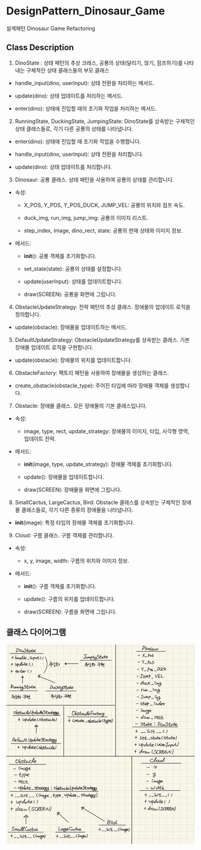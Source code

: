 # DesignPattern_Dinosaur_Game
설계패턴 Dinosaur Game Refactoring

## Class Description
1. DinoState : 상태 패턴의 추상 크래스, 공룡의 상태(달리기, 앉기, 점프하기)를 나타내는 구체적인 상태 클래스들의 부모 클래스
- handle_input(dino, userInput): 상태 전환을 처리하는 메서드.

- update(dino): 상태 업데이트를 처리하는 메서드.

- enter(dino): 상태에 진입할 때의 초기화 작업을 처리하는 메서드.

2. RunningState, DuckingState, JumpingState: DinoState를 상속받는 구체적인 상태 클래스들로, 각기 다른 공룡의 상태를 나타냅니다.

- enter(dino): 상태에 진입할 때 초기화 작업을 수행합니다.

- handle_input(dino, userInput): 상태 전환을 처리합니다.

- update(dino): 상태 업데이트를 처리합니다.

3. Dinosaur: 공룡 클래스. 상태 패턴을 사용하여 공룡의 상태를 관리합니다.

- 속성:

  - X_POS, Y_POS, Y_POS_DUCK, JUMP_VEL: 공룡의 위치와 점프 속도.
  
  - duck_img, run_img, jump_img: 공룡의 이미지 리스트.

  - step_index, image, dino_rect, state: 공룡의 현재 상태와 이미지 정보.

- 메서드:

  - __init__(): 공룡 객체를 초기화합니다.

  - set_state(state): 공룡의 상태를 설정합니다.

  - update(userInput): 상태를 업데이트합니다.

  - draw(SCREEN): 공룡을 화면에 그립니다.

4. ObstacleUpdateStrategy: 전략 패턴의 추상 클래스. 장애물의 업데이트 로직을 정의합니다.

- update(obstacle): 장애물을 업데이트하는 메서드.

5. DefaultUpdateStrategy: ObstacleUpdateStrategy를 상속받는 클래스. 기본 장애물 업데이트 로직을 구현합니다.

- update(obstacle): 장애물의 위치를 업데이트합니다.

6. ObstacleFactory: 팩토리 패턴을 사용하여 장애물을 생성하는 클래스.

- create_obstacle(obstacle_type): 주어진 타입에 따라 장애물 객체를 생성합니다.

7. Obstacle: 장애물 클래스. 모든 장애물의 기본 클래스입니다.

- 속성:
  - image, type, rect, update_strategy: 장애물의 이미지, 타입, 사각형 영역, 업데이트 전략.

- 메서드:
  
  - __init__(image, type, update_strategy): 장애물 객체를 초기화합니다.

  - update(): 장애물을 업데이트합니다.

  - draw(SCREEN): 장애물을 화면에 그립니다.

8. SmallCactus, LargeCactus, Bird: Obstacle 클래스를 상속받는 구체적인 장애물 클래스들로, 각기 다른 종류의 장애물을 나타냅니다.

- __init__(image): 특정 타입의 장애물 객체를 초기화합니다.

9. Cloud: 구름 클래스. 구름 객체를 관리합니다.

- 속성:

  - x, y, image, width: 구름의 위치와 이미지 정보.

- 메서드:

  - __init__(): 구름 객체를 초기화합니다.

  - update(): 구름의 위치를 업데이트합니다.

  - draw(SCREEN): 구름을 화면에 그립니다.

## 클래스 다이어그램

![alt text](image.png)

